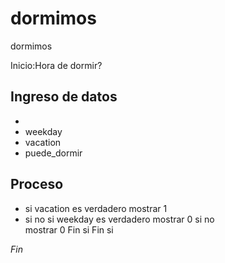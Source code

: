# dormimos
dormimos

Inicio:Hora de dormir?

## Ingreso de datos
- 
- weekday
- vacation
- puede_dormir

## Proceso
- si vacation es verdadero 
	mostrar 1
- si no 
	si weekday es verdadero 
		mostrar 0
	si no	
		mostrar 0
	Fin si
  Fin si

*Fin*
